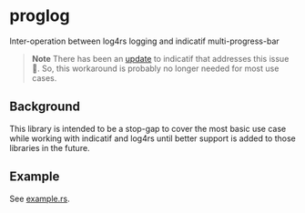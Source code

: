 # proglog
Inter-operation between log4rs logging and indicatif multi-progress-bar

> **Note**
> There has been an [update](https://github.com/console-rs/indicatif/pull/333) to indicatif that addresses this issue 🎉.
> So, this workaround is probably no longer needed for most use cases.

## Background
This library is intended to be a stop-gap to cover the most basic use case while working with
indicatif and log4rs until better support is added to those libraries in the future.

## Example
See [example.rs](src/bin/example.rs).
